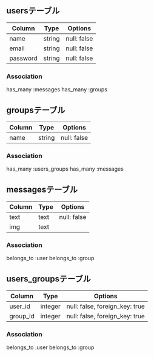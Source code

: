 ## usersテーブル
|Column|Type|Options|
|------|----|-------|
|name|string|null: false|
|email|string|null: false|
|password|string|null: false|
### Association
has_many :messages
has_many :groups

## groupsテーブル
|Column|Type|Options|
|------|----|-------|
|name|string|null: false|
### Association
has_many :users_groups
has_many :messages

## messagesテーブル
|Column|Type|Options|
|------|----|-------|
|text|text|null: false|
|img|text||
### Association
belongs_to :user
belongs_to :group

## users_groupsテーブル
|Column|Type|Options|
|------|----|-------|
|user_id|integer|null: false, foreign_key: true|
|group_id|integer| null: false, foreign_key: true|
### Association
belongs_to :user
belongs_to :group